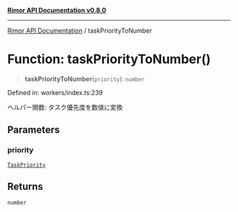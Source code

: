 [**Rimor API Documentation v0.8.0**](../README.md)

***

[Rimor API Documentation](../globals.md) / taskPriorityToNumber

# Function: taskPriorityToNumber()

> **taskPriorityToNumber**(`priority`): `number`

Defined in: workers/index.ts:239

ヘルパー関数: タスク優先度を数値に変換

## Parameters

### priority

[`TaskPriority`](../type-aliases/TaskPriority.md)

## Returns

`number`
